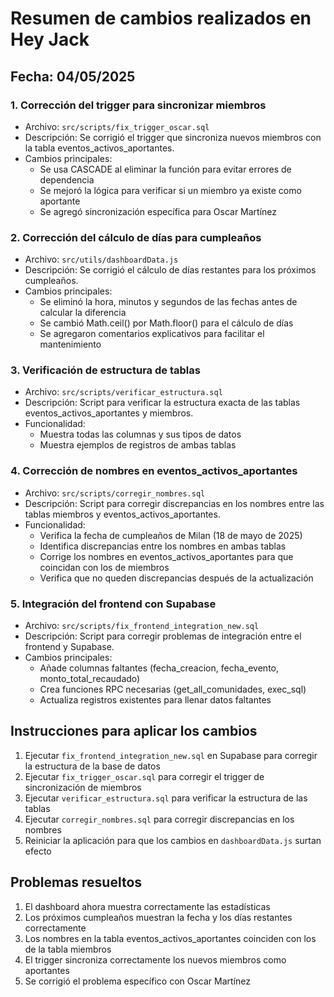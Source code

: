 # Resumen de cambios realizados en Hey Jack

## Fecha: 04/05/2025

### 1. Corrección del trigger para sincronizar miembros
- Archivo: `src/scripts/fix_trigger_oscar.sql`
- Descripción: Se corrigió el trigger que sincroniza nuevos miembros con la tabla eventos_activos_aportantes.
- Cambios principales:
  - Se usa CASCADE al eliminar la función para evitar errores de dependencia
  - Se mejoró la lógica para verificar si un miembro ya existe como aportante
  - Se agregó sincronización específica para Oscar Martínez

### 2. Corrección del cálculo de días para cumpleaños
- Archivo: `src/utils/dashboardData.js`
- Descripción: Se corrigió el cálculo de días restantes para los próximos cumpleaños.
- Cambios principales:
  - Se eliminó la hora, minutos y segundos de las fechas antes de calcular la diferencia
  - Se cambió Math.ceil() por Math.floor() para el cálculo de días
  - Se agregaron comentarios explicativos para facilitar el mantenimiento

### 3. Verificación de estructura de tablas
- Archivo: `src/scripts/verificar_estructura.sql`
- Descripción: Script para verificar la estructura exacta de las tablas eventos_activos_aportantes y miembros.
- Funcionalidad:
  - Muestra todas las columnas y sus tipos de datos
  - Muestra ejemplos de registros de ambas tablas

### 4. Corrección de nombres en eventos_activos_aportantes
- Archivo: `src/scripts/corregir_nombres.sql`
- Descripción: Script para corregir discrepancias en los nombres entre las tablas miembros y eventos_activos_aportantes.
- Funcionalidad:
  - Verifica la fecha de cumpleaños de Milan (18 de mayo de 2025)
  - Identifica discrepancias entre los nombres en ambas tablas
  - Corrige los nombres en eventos_activos_aportantes para que coincidan con los de miembros
  - Verifica que no queden discrepancias después de la actualización

### 5. Integración del frontend con Supabase
- Archivo: `src/scripts/fix_frontend_integration_new.sql`
- Descripción: Script para corregir problemas de integración entre el frontend y Supabase.
- Cambios principales:
  - Añade columnas faltantes (fecha_creacion, fecha_evento, monto_total_recaudado)
  - Crea funciones RPC necesarias (get_all_comunidades, exec_sql)
  - Actualiza registros existentes para llenar datos faltantes

## Instrucciones para aplicar los cambios

1. Ejecutar `fix_frontend_integration_new.sql` en Supabase para corregir la estructura de la base de datos
2. Ejecutar `fix_trigger_oscar.sql` para corregir el trigger de sincronización de miembros
3. Ejecutar `verificar_estructura.sql` para verificar la estructura de las tablas
4. Ejecutar `corregir_nombres.sql` para corregir discrepancias en los nombres
5. Reiniciar la aplicación para que los cambios en `dashboardData.js` surtan efecto

## Problemas resueltos

1. El dashboard ahora muestra correctamente las estadísticas
2. Los próximos cumpleaños muestran la fecha y los días restantes correctamente
3. Los nombres en la tabla eventos_activos_aportantes coinciden con los de la tabla miembros
4. El trigger sincroniza correctamente los nuevos miembros como aportantes
5. Se corrigió el problema específico con Oscar Martínez
